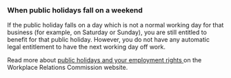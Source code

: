 ###  When public holidays fall on a weekend

If the public holiday falls on a day which is not a normal working day for
that business (for example, on Saturday or Sunday), you are still entitled to
benefit for that public holiday. However, you do not have any automatic legal
entitlement to have the next working day off work.

Read more about [ public holidays and your employment rights
](https://www.workplacerelations.ie/en/what_you_should_know/public-holidays/)
on the Workplace Relations Commission website.
